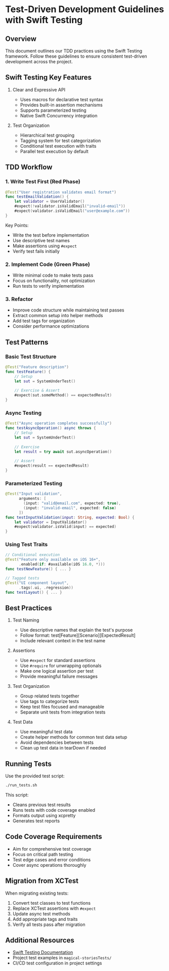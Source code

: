 # Test-Driven Development Guidelines with Swift Testing

## Overview

This document outlines our TDD practices using the Swift Testing framework. Follow these guidelines to ensure consistent test-driven development across the project.

## Swift Testing Key Features

1. Clear and Expressive API
   - Uses macros for declarative test syntax
   - Provides built-in assertion mechanisms
   - Supports parameterized testing
   - Native Swift Concurrency integration

2. Test Organization
   - Hierarchical test grouping
   - Tagging system for test categorization
   - Conditional test execution with traits
   - Parallel test execution by default

## TDD Workflow

### 1. Write Test First (Red Phase)
```swift
@Test("User registration validates email format")
func testEmailValidation() {
    let validator = UserValidator()
    #expect(!validator.isValidEmail("invalid-email"))
    #expect(validator.isValidEmail("user@example.com"))
}
```

Key Points:
- Write the test before implementation
- Use descriptive test names
- Make assertions using `#expect`
- Verify test fails initially

### 2. Implement Code (Green Phase)
- Write minimal code to make tests pass
- Focus on functionality, not optimization
- Run tests to verify implementation

### 3. Refactor
- Improve code structure while maintaining test passes
- Extract common setup into helper methods
- Add test tags for organization
- Consider performance optimizations

## Test Patterns

### Basic Test Structure
```swift
@Test("Feature description")
func testFeature() {
    // Setup
    let sut = SystemUnderTest()
    
    // Exercise & Assert
    #expect(sut.someMethod() == expectedResult)
}
```

### Async Testing
```swift
@Test("Async operation completes successfully")
func testAsyncOperation() async throws {
    // Setup
    let sut = SystemUnderTest()
    
    // Exercise
    let result = try await sut.asyncOperation()
    
    // Assert
    #expect(result == expectedResult)
}
```

### Parameterized Testing
```swift
@Test("Input validation",
      arguments: [
        (input: "valid@email.com", expected: true),
        (input: "invalid-email", expected: false)
      ])
func testInputValidation(input: String, expected: Bool) {
    let validator = InputValidator()
    #expect(validator.isValid(input) == expected)
}
```

### Using Test Traits
```swift
// Conditional execution
@Test("Feature only available on iOS 16+",
      .enabled(if: #available(iOS 16.0, *)))
func testNewFeature() { ... }

// Tagged tests
@Test("UI component layout",
      .tags(.ui, .regression))
func testLayout() { ... }
```

## Best Practices

1. Test Naming
   - Use descriptive names that explain the test's purpose
   - Follow format: test[Feature][Scenario][ExpectedResult]
   - Include relevant context in the test name

2. Assertions
   - Use `#expect` for standard assertions
   - Use `#require` for unwrapping optionals
   - Make one logical assertion per test
   - Provide meaningful failure messages

3. Test Organization
   - Group related tests together
   - Use tags to categorize tests
   - Keep test files focused and manageable
   - Separate unit tests from integration tests

4. Test Data
   - Use meaningful test data
   - Create helper methods for common test data setup
   - Avoid dependencies between tests
   - Clean up test data in tearDown if needed

## Running Tests

Use the provided test script:
```bash
./run_tests.sh
```

This script:
- Cleans previous test results
- Runs tests with code coverage enabled
- Formats output using xcpretty
- Generates test reports

## Code Coverage Requirements

- Aim for comprehensive test coverage
- Focus on critical path testing
- Test edge cases and error conditions
- Cover async operations thoroughly

## Migration from XCTest

When migrating existing tests:
1. Convert test classes to test functions
2. Replace XCTest assertions with `#expect`
3. Update async test methods
4. Add appropriate tags and traits
5. Verify all tests pass after migration

## Additional Resources

- [Swift Testing Documentation](https://developer.apple.com/xcode/swift-testing/)
- Project test examples in `magical-storiesTests/`
- CI/CD test configuration in project settings
